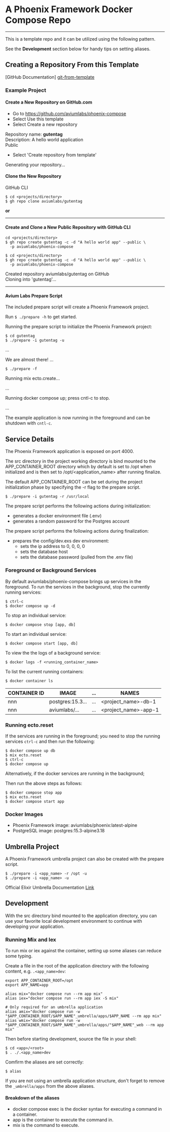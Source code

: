 A Phoenix Framework Docker Compose Repo
=======================================

---

This is a template repo and it can be utilized using the following pattern. 


See the __Development__ section below for handy tips on setting aliases.

Creating a Repository From this Template
----------------------------------------

[GitHub Documentation] [git-from-template]


### Example Project

#### Create a New Repository on GitHub.com

- Go to https://github.com/aviumlabs/phoenix-compose
- Select Use this template
- Select Create a new repository

Repository name: __gutentag__<br />
Description: A hello world application<br />
Public<br />

- Select 'Create repository from template'

Generating your repository...

#### Clone the New Repository

GitHub CLI

    $ cd <projects/directory>
    $ gh repo clone aviumlabs/gutentag

__or__

---

#### Create and Clone a New Public Repository with GitHub CLI

    cd <projects/directory>
    $ gh repo create gutentag -c -d "A hello world app" --public \
      -p aviumlabs/phoenix-compose 

    $ cd <projects/directory>
    $ gh repo create gutentag -c -d "A hello world app" --public \
      -p aviumlabs/phoenix-compose 

Created repository aviumlabs/gutentag on GitHub<br />
Cloning into 'gutentag'...<br />

---

#### Avium Labs Prepare Script

The included prepare script will create a Phoenix Framework project. 

Run `$ ./prepare -h` to get started.

Running the prepare script to initialize the Phoenix Framework project:

    $ cd gutentag
    $ ./prepare -i gutentag -u

...

We are almost there! ...

    $ ./prepare -f
    
Running mix ecto.create...

...

Running docker compose up; press cntl-c to stop.

...


The example application is now running in the foreground and can be shutdown 
with `cntl-c`.

Service Details
---------------

The Phoenix Framework application is exposed on port 4000. 

The src directory in the project working directory is bind mounted to the 
APP\_CONTAINER\_ROOT directory which by default is set to /opt when initialized
and is then set to /opt/\<application\_name\> after running finalize.

The default APP\_CONTAINER\_ROOT can be set during the project initialization 
phase by specifying the -r flag to the prepare script.

    $ ./prepare -i gutentag -r /usr/local

The prepare script performs the following actions during initialization:
- generates a docker environment file (.env)
- generates a random password for the Postgres account 

The prepare script performs the following actions during finalization:
- prepares the config/dev.exs dev environment:
  - sets the ip address to 0, 0, 0, 0
  - sets the database host
  - sets the database password (pulled from the .env file)


### Foreground or Background Services
By default aviumlabs/phoenix-compose brings up services in the foreground. To 
run the services in the background, stop the currently running services:

    $ ctrl-c
    $ docker compose up -d
    
To stop an individual service:

    $ docker compose stop [app, db]

To start an individual service:

    $ docker compose start [app, db]

To view the the logs of a background service:

    $ docker logs -f <running_container_name>

To list the current running containers:

    $ docker container ls

| CONTAINER ID     | IMAGE            | ...  | NAMES                     |
|------------------|------------------|------|---------------------------|
| nnn              | postgres:15.3... | ...  | \<project\_name\>-db-1    |
| nnn              | aviumlabs/...    | ...  | \<project\_name\>-app-1   |


### Running ecto.reset

If the services are running in the foreground; you need to stop the running 
services `ctrl-c` and then run the following:

    $ docker compose up db
    $ mix ecto.reset
    $ ctrl-c
    $ docker compose up

Alternatively, if the docker services are running in the background;

Then run the above steps as follows:

    $ docker compose stop app
    $ mix ecto.reset
    $ docker compose start app


### Docker Images
- Phoenix Framework image: aviumlabs/phoenix:latest-alpine 
- PostgreSQL image: postgres:15.3-alpine3.18

Umbrella Project
----------------
A Phoenix Framework umbrella project can also be created with the prepare 
script. 

    $ ./prepare -i <app_name> -r /opt -u
    $ ./prepare -i <app_name> -u

Official Elixir Umbrella Documentation 
[Link](https://elixir-lang.org/getting-started/mix-otp/dependencies-and-umbrella-projects.html)

Development
-----------
With the src directory bind mounted to the application directory, you can use 
your favorite local development environment to continue with developing 
your application.

### Running Mix and Iex 
To run mix or iex against the container, setting up some aliases can reduce some 
typing.

Create a file in the root of the application directory with the following 
content, e.g. `.<app_name>dev`:

    export APP_CONTAINER_ROOT=/opt
    export APP_NAME=app

    alias mix="docker compose run --rm app mix"
    alias iex="docker compose run --rm app iex -S mix"

    # Only required for an umbrella application 
    alias amix="docker compose run -w "$APP_CONTAINER_ROOT/$APP_NAME"_umbrella/apps/$APP_NAME --rm app mix"
    alias wmix="docker compose run -w "$APP_CONTAINER_ROOT/$APP_NAME"_umbrella/apps/"$APP_NAME"_web --rm app mix"

Then before starting development, source the file in your shell:

    $ cd <app>/<root>
    $ . ./.<app_name>dev
   
Comfirm the aliases are set correctly:

    $ alias

If you are not using an umbrella application structure, don't forget to remove the 
`_umbrella/apps` from the above aliases.

#### Breakdown of the aliases

* docker compose exec is the docker syntax for executing a command in a container.
* app is the container to execute the command in.
* mix is the command to execute.


[git-from-template]: https://docs.github.com/en/repositories/creating-and-managing-repositories/creating-a-repository-from-a-template
